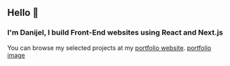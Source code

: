 ## Hello 👋

### I'm Danijel, I build Front-End websites using React and Next.js

You can browse my selected projects at my [portfolio website](https://danijelmaksic.vercel.app/).
[portfolio image](https://raw.githubusercontent.com/DanijelMaksic/danijel-portfolio/refs/heads/master/assets/portfolio.webp)

